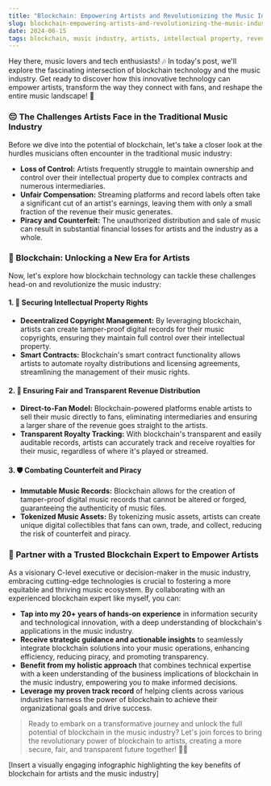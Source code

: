 ```yaml
---
title: "Blockchain: Empowering Artists and Revolutionizing the Music Industry"
slug: blockchain-empowering-artists-and-revolutionizing-the-music-industry
date: 2024-06-15
tags: blockchain, music industry, artists, intellectual property, revenue distribution, piracy
---
```


Hey there, music lovers and tech enthusiasts! 🎶 In today's post, we'll explore the fascinating intersection of blockchain technology and the music industry. Get ready to discover how this innovative technology can empower artists, transform the way they connect with fans, and reshape the entire music landscape! 🌟

### 😔 The Challenges Artists Face in the Traditional Music Industry

Before we dive into the potential of blockchain, let's take a closer look at the hurdles musicians often encounter in the traditional music industry:

- **Loss of Control:** Artists frequently struggle to maintain ownership and control over their intellectual property due to complex contracts and numerous intermediaries.
- **Unfair Compensation:** Streaming platforms and record labels often take a significant cut of an artist's earnings, leaving them with only a small fraction of the revenue their music generates.
- **Piracy and Counterfeit:** The unauthorized distribution and sale of music can result in substantial financial losses for artists and the industry as a whole.

### 🔑 Blockchain: Unlocking a New Era for Artists

Now, let's explore how blockchain technology can tackle these challenges head-on and revolutionize the music industry:

#### 1. 🔐 Securing Intellectual Property Rights

- **Decentralized Copyright Management:** By leveraging blockchain, artists can create tamper-proof digital records for their music copyrights, ensuring they maintain full control over their intellectual property.
- **Smart Contracts:** Blockchain's smart contract functionality allows artists to automate royalty distributions and licensing agreements, streamlining the management of their music rights.

#### 2. 💸 Ensuring Fair and Transparent Revenue Distribution

- **Direct-to-Fan Model:** Blockchain-powered platforms enable artists to sell their music directly to fans, eliminating intermediaries and ensuring a larger share of the revenue goes straight to the artists.
- **Transparent Royalty Tracking:** With blockchain's transparent and easily auditable records, artists can accurately track and receive royalties for their music, regardless of where it's played or streamed.

#### 3. 🛡️ Combating Counterfeit and Piracy

- **Immutable Music Records:** Blockchain allows for the creation of tamper-proof digital music records that cannot be altered or forged, guaranteeing the authenticity of music files.
- **Tokenized Music Assets:** By tokenizing music assets, artists can create unique digital collectibles that fans can own, trade, and collect, reducing the risk of counterfeit and piracy.

### 🤝 Partner with a Trusted Blockchain Expert to Empower Artists

As a visionary C-level executive or decision-maker in the music industry, embracing cutting-edge technologies is crucial to fostering a more equitable and thriving music ecosystem. By collaborating with an experienced blockchain expert like myself, you can:

- **Tap into my 20+ years of hands-on experience** in information security and technological innovation, with a deep understanding of blockchain's applications in the music industry.
- **Receive strategic guidance and actionable insights** to seamlessly integrate blockchain solutions into your music operations, enhancing efficiency, reducing piracy, and promoting transparency.
- **Benefit from my holistic approach** that combines technical expertise with a keen understanding of the business implications of blockchain in the music industry, empowering you to make informed decisions.
- **Leverage my proven track record** of helping clients across various industries harness the power of blockchain to achieve their organizational goals and drive success.

> Ready to embark on a transformative journey and unlock the full potential of blockchain in the music industry? Let's join forces to bring the revolutionary power of blockchain to artists, creating a more secure, fair, and transparent future together! 🚀✨

[Insert a visually engaging infographic highlighting the key benefits of blockchain for artists and the music industry]
